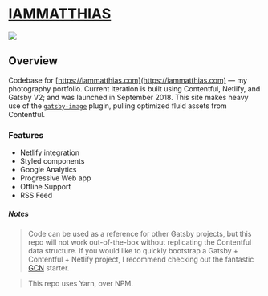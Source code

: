 # [IAMMATTHIAS](https://iammatthias.com)

![](https://353a23c500dde3b2ad58-c49fe7e7355d384845270f4a7a0a7aa1.ssl.cf2.rackcdn.com/5b91a316b13fb16d2bdc675c/screenshot.png)

## Overview

Codebase for [https://iammatthias.com](https://iammatthias.com) — my photography portfolio. Current iteration is built using Contentful, Netlify, and Gatsby V2; and was launched in September 2018. This site makes heavy use of the [`gatsby-image`](https://next.gatsbyjs.org/packages/gatsby-image/) plugin, pulling optimized fluid assets from Contentful.

### Features

- Netlify integration
- Styled components
- Google Analytics
- Progressive Web app
- Offline Support
- RSS Feed

##### Notes

> Code can be used as a reference for other Gatsby projects, but this repo will not work out-of-the-box without replicating the Contentful data structure. If you would like to quickly bootstrap a Gatsby + Contentful + Netlify project, I recommend checking out the fantastic [GCN](https://github.com/ryanwiemer/gatsby-starter-gcn) starter.

> This repo uses Yarn, over NPM.
